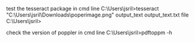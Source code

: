 


test the tesseract package in cmd line
C:\Users\jsril>tesseract "C:\Users\jsril\Downloads\poperimage.png" output_text
output_text.txt file C:\Users\jsril>

check the version of poppler in cmd line
C:\Users\jsril>pdftoppm -h

